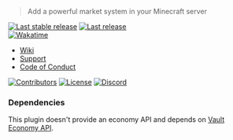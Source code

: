 > Add a powerful market system in your Minecraft server

[![Last stable release](https://img.shields.io/github/v/release/Wixonic/Market?display_name=tag&label=Last%20stable%20release)](https://github.com/Wixonic/Market/releases) [![Last release](https://img.shields.io/github/v/release/Wixonic/Market?display_name=tag&label=Last%20release&include_prereleases)](https://github.com/Wixonic/Market/releases)<br />
[![Wakatime](https://wakatime.com/badge/github/Wixonic/Market.svg?style=flat)](https://wakatime.com/badge/github/Wixonic/Market)

- [Wiki](https://github.com/Wixonic/Market/wiki)
- [Support](https://github.com/Wixonic/Market/blob/Default/.github/SUPPORT.md)
- [Code of Conduct](https://github.com/Wixonic/Market/blob/Default/.github/CODE_OF_CONDUCT.md)

[![Contributors](https://img.shields.io/github/contributors/Wixonic/Market?color=%2308F&label=Contributors)](https://github.com/Wixonic/Market/blob/Default/.github/CONTRIBUTING.md)
[![License](https://img.shields.io/github/license/Wixonic/Market?color=%23555&label=License)](https://github.com/Wixonic/Market/blob/Default/LICENSE)
[![Discord](https://img.shields.io/discord/1020663521530351627?logo=discord&logoColor=94ABFC&label=Discord&color=7289DA)](https://discord.gg/BcXFAVKJZQ)

### Dependencies

This plugin doesn't provide an economy API and depends on [Vault Economy API](https://www.spigotmc.org/resources/vault.34315/).
